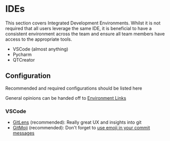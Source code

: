 # IDEs

This section covers Integrated Development Environments. Whilst it is not required that all users leverage the same IDE, it is beneficial to have a consistent environment across the team and ensure all team members have access to the appropriate tools.

- VSCode (almost anything)
- Pycharm
- QTCreator

## Configuration

Recommended and required configurations should be listed here

General opinions can be handed off to [Environment Links](../environments/links.md)

### VSCode

- [GitLens](https://marketplace.visualstudio.com/items?itemName=eamodio.gitlens) (recommended): Really great UX and insights into git
- [GitMoji](https://marketplace.visualstudio.com/items?itemName=seatonjiang.gitmoji-vscode) (recommended): Don't forget to [use emoji in your commit messages](/polyglot.md)
